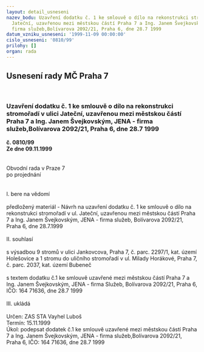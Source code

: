 ```yaml
---
layout: detail_usneseni
nazev_bodu: Uzavření dodatku č. 1 ke smlouvě o dílo na rekonstrukci stromořadí v ulici
  Jateční, uzavřenou mezi městskou částí Praha 7 a Ing. Janem Švejkovským, JENA -
  firma služeb,Bolívarova 2092/21, Praha 6, dne 28.7 1999
datum_vzniku_usneseni: '1999-11-09 00:00:00'
cislo_usneseni: '0810/99'
prilohy: []
organ: rada
---
```

<div id="ucUsn_pList" class="usn">
	<span><h2>Usnesení rady MČ Praha 7 </h2>
<br></span><div class="standBody">
<span><h3>Uzavření dodatku č. 1 ke smlouvě o dílo na rekonstrukci stromořadí v ulici Jateční, uzavřenou mezi městskou částí Praha 7 a Ing. Janem Švejkovským, JENA - firma služeb,Bolívarova 2092/21, Praha 6, dne 28.7 1999</h3></span><div class="center">
		<strong>č. 0810/99</strong><br>
	</div>
<div class="center">
		<strong>Ze dne 09.11.1999</strong><br><br>
	</div>
<br>Obvodní rada v Praze 7<br>po projednání<br><br><br>I.	bere na vědomí<br><br> předložený materiál - Návrh na uzavření dodatku č. 1 ke smlouvě o dílo na rekonstrukci stromořadí v ul. Jateční, uzavřenou mezi městskou částí Praha 7 a Ing. Janem Švejkovským, JENA - firma služeb, Bolívarova 2092/21, Praha 6, dne 28.7.1999<br><br>II.	souhlasí <br><br>s výsadbou 9 stromů  v ulici Jankovcova, Praha 7, č. parc. 2297/1, kat. území Holešovice a 1 stromu do uličního stromořadí v ul. Milady Horákové, Praha 7, č. parc. 2037, kat. území  Bubeneč<br><br>s textem dodatku  č.1 ke smlouvě uzavřené mezi městskou částí Praha 7 a Ing. Janem Švejkovským, JENA - firma Služeb, Bolívarova 2092/21, Praha 6, IČO: 164 71636,  dne 28.7 1999 <br><br>III.	ukládá <br><br> Určen:	     	ZAS STA Vayhel Luboš<br>Termín: 15.11.1999<br>Úkol:	podepsat dodatek  č.1 ke smlouvě uzavřené mezi městskou částí Praha 7 a Ing. Janem Švejkovským, JENA - firma služeb,Bolívarova 2092/21, Praha 6, IČO: 164 71636,  dne 28.7 1999 <br><br>
</div>
</div>